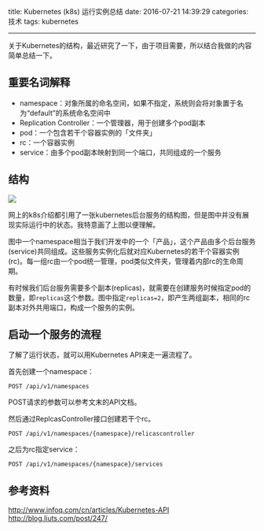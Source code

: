 title: Kubernetes (k8s) 运行实例总结
date: 2016-07-21 14:39:29
categories: 技术
tags: kubernetes

---

关于Kubernetes的结构，最近研究了一下，由于项目需要，所以结合我做的内容简单总结一下。

<!--more-->

## 重要名词解释

- namespace：对象所属的命名空间，如果不指定，系统则会将对象置于名为“default”的系统命名空间中
- Replication Controller：一个管理器，用于创建多个pod副本
- pod：一个包含若干个容器实例的「文件夹」
- rc：一个容器实例
- service：由多个pod副本映射到同一个端口，共同组成的一个服务

## 结构

![](http://ww2.sinaimg.cn/large/4a41845fjw1f61j4m7s3rj20bz0digm3.jpg)

网上的k8s介绍都引用了一张kubernetes后台服务的结构图，但是图中并没有展现实际运行中的状态。我特意画了上图以便理解。

图中一个namespace相当于我们开发中的一个「产品」，这个产品由多个后台服务(service)共同组成。这些服务实例化后就对应Kubernetes的若干个容器实例(rc)。每一组rc由一个pod统一管理，pod类似文件夹，管理着内部rc的生命周期。

有时候我们后台服务需要多个副本(replicas)，就需要在创建服务时候指定pod的数量，即`replicas`这个参数。图中指定`replicas=2`，即产生两组副本，相同的rc副本对外共用端口，构成一个服务的实例。

## 启动一个服务的流程

了解了运行状态，就可以用Kubernetes API来走一遍流程了。

首先创建一个namespace：

```
POST /api/v1/namespaces
```

POST请求的参数可以参考文末的API文档。

然后通过ReplcasController接口创建若干个rc。

```
POST /api/v1/namespaces/{namespace}/relicascontroller
```

之后为rc指定service：

```
POST /api/v1/namespaces/{namespace}/services
```

## 参考资料

http://www.infoq.com/cn/articles/Kubernetes-API
http://blog.liuts.com/post/247/

